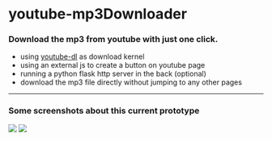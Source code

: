 # youtube-mp3Downloader
### Download the mp3 from youtube with just one click.
* using [youtube-dl](https://github.com/rg3/youtube-dl) as download kernel
* using an external js to create a button on youtube page
* running a python flask http server in the back (optional)
* download the mp3 file directly without jumping to any other pages
***
### Some screenshots about this current prototype
![](https://i.imgur.com/7YSiWN5.png)
![](https://i.imgur.com/fqG4wsl.png)
